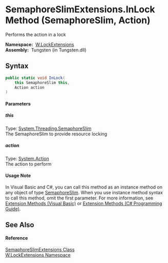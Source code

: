 SemaphoreSlimExtensions.InLock Method (SemaphoreSlim, Action)
=============================================================
   Performs the action in a lock

  **Namespace:**  [W.LockExtensions][1]  
  **Assembly:**  Tungsten (in Tungsten.dll)

Syntax
------

```csharp
public static void InLock(
	this SemaphoreSlim this,
	Action action
)
```

#### Parameters

##### *this*
Type: [System.Threading.SemaphoreSlim][2]  
The SemaphoreSlim to provide resource locking

##### *action*
Type: [System.Action][3]  
The action to perform

#### Usage Note
In Visual Basic and C#, you can call this method as an instance method on any object of type [SemaphoreSlim][2]. When you use instance method syntax to call this method, omit the first parameter. For more information, see [Extension Methods (Visual Basic)][4] or [Extension Methods (C# Programming Guide)][5].

See Also
--------

#### Reference
[SemaphoreSlimExtensions Class][6]  
[W.LockExtensions Namespace][1]  

[1]: ../README.md
[2]: http://msdn.microsoft.com/en-us/library/dd271035
[3]: http://msdn.microsoft.com/en-us/library/bb534741
[4]: http://msdn.microsoft.com/en-us/library/bb384936.aspx
[5]: http://msdn.microsoft.com/en-us/library/bb383977.aspx
[6]: README.md
